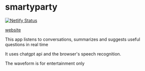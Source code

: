 # smartyparty

[![Netlify Status](https://api.netlify.com/api/v1/badges/2b03f74e-f0bd-4dc3-b25f-63e24b4d7a00/deploy-status)](https://app.netlify.com/sites/smartyparty/deploys)

[website](https://smartyparty.netlify.com)

This app listens to conversations, summarizes and suggests useful questions in real time

It uses chatgpt api and the browser's speech recognition.

The waveform is for entertainment only
